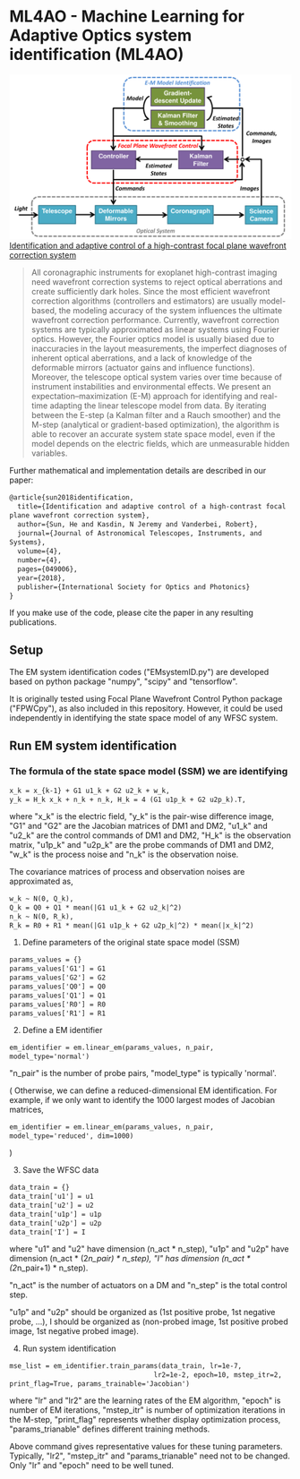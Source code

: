 # ML4AO - Machine Learning for Adaptive Optics system identification (ML4AO)
![overview image](https://github.com/HeSunPU/ML4AO/blob/master/overview/EM_overview.png)
[Identification and adaptive control of a high-contrast focal plane wavefront correction system](https://www.spiedigitallibrary.org/journals/Journal-of-Astronomical-Telescopes-Instruments-and-Systems/volume-4/issue-4/049006/Identification-and-adaptive-control-of-a-high-contrast-focal-plane/10.1117/1.JATIS.4.4.049006.full?SSO=1)

> All coronagraphic instruments for exoplanet high-contrast imaging need wavefront correction systems to reject optical aberrations and create sufficiently dark holes. Since the most efficient wavefront correction algorithms (controllers and estimators) are usually model-based, the modeling accuracy of the system influences the ultimate wavefront correction performance. Currently, wavefront correction systems are typically approximated as linear systems using Fourier optics. However, the Fourier optics model is usually biased due to inaccuracies in the layout measurements, the imperfect diagnoses of inherent optical aberrations, and a lack of knowledge of the deformable mirrors (actuator gains and influence functions). Moreover, the telescope optical system varies over time because of instrument instabilities and environmental effects. We present an expectation–maximization (E-M) approach for identifying and real-time adapting the linear telescope model from data. By iterating between the E-step (a Kalman filter and a Rauch smoother) and the M-step (analytical or gradient-based optimization), the algorithm is able to recover an accurate system state space model, even if the model depends on the electric fields, which are unmeasurable hidden variables.

Further mathematical and implementation details are described in our paper:
```
@article{sun2018identification,
  title={Identification and adaptive control of a high-contrast focal plane wavefront correction system},
  author={Sun, He and Kasdin, N Jeremy and Vanderbei, Robert},
  journal={Journal of Astronomical Telescopes, Instruments, and Systems},
  volume={4},
  number={4},
  pages={049006},
  year={2018},
  publisher={International Society for Optics and Photonics}
}

```
If you make use of the code, please cite the paper in any resulting publications.

## Setup
The EM system identification codes ("EMsystemID.py") are developed based on python package "numpy", "scipy" and "tensorflow". 

It is originally tested using Focal Plane Wavefront Control Python package ("FPWCpy"), as also included in this repository. However, it could be used independently in identifying the state space model of any WFSC system.

## Run EM system identification
### The formula of the state space model (SSM) we are identifying
```
x_k = x_{k-1} + G1 u1_k + G2 u2_k + w_k,
y_k = H_k x_k + n_k + n_k, H_k = 4 (G1 u1p_k + G2 u2p_k).T,
```
where "x_k" is the electric field, "y_k" is the pair-wise difference image, "G1" and "G2" are the Jacobian matrices of DM1 and DM2, "u1_k" and "u2_k" are the control commands of DM1 and DM2, "H_k" is the observation matrix, "u1p_k" and "u2p_k" are the probe commands of DM1 and DM2, "w_k" is the process noise and "n_k" is the observation noise.

The covariance matrices of process and observation noises are approximated as, 
```
w_k ~ N(0, Q_k),
Q_k = Q0 + Q1 * mean(|G1 u1_k + G2 u2_k|^2)
n_k ~ N(0, R_k),
R_k = R0 + R1 * mean(|G1 u1p_k + G2 u2p_k|^2) * mean(|x_k|^2)
```

1. Define parameters of the original state space model (SSM)
```
params_values = {}
params_values['G1'] = G1
params_values['G2'] = G2
params_values['Q0'] = Q0
params_values['Q1'] = Q1
params_values['R0'] = R0
params_values['R1'] = R1
```

2. Define a EM identifier
```
em_identifier = em.linear_em(params_values, n_pair, model_type='normal')
```
"n_pair" is the number of probe pairs, "model_type" is typically 'normal'. 

(
Otherwise, we can define a reduced-dimensional EM identification. For example, if we only want to identify the 1000 largest modes of Jacobian matrices,
```
em_identifier = em.linear_em(params_values, n_pair, model_type='reduced', dim=1000)
```
)

3. Save the WFSC data
```
data_train = {}
data_train['u1'] = u1
data_train['u2'] = u2
data_train['u1p'] = u1p
data_train['u2p'] = u2p
data_train['I'] = I
```
where "u1" and "u2" have dimension (n_act * n_step), "u1p" and "u2p" have dimension (n_act * (2*n_pair) * n_step), "I" has dimension (n_act * (2*n_pair+1) * n_step). 

"n_act" is the number of actuators on a DM and "n_step" is the total control step. 

"u1p" and "u2p" should be organized as (1st positive probe, 1st negative probe, ...), I should be organized as (non-probed image, 1st positive probed image, 1st negative probed image).

4. Run system identification
```
mse_list = em_identifier.train_params(data_train, lr=1e-7, 
									lr2=1e-2, epoch=10, mstep_itr=2, print_flag=True, params_trainable='Jacobian')
```
where "lr" and "lr2" are the learning rates of the EM algorithm, "epoch" is number of EM iterations, "mstep_itr" is number of optimization iterations in the M-step, "print_flag" represents whether display optimization process, "params_trianable" defines different training methods.

Above command gives representative values for these tuning parameters. Typically, "lr2", "mstep_itr" and "params_trianable" need not to be changed. Only "lr" and "epoch" need to be well tuned.
